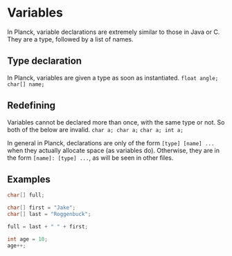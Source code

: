 # Variables

In Planck, variable declarations are extremely similar to those in Java or C. They are a type, followed by a list of names.

## Type declaration
In Planck, variables are given a type as soon as instantiated. 
`float angle;`<br>
`char[] name;`<br>

## Redefining
Variables cannot be declared more than once, with the same type or not. So both of the below are invalid.
`char a; char a;` `char a; int a;`

In general in Planck, declarations are only of the form `[type] [name] ...` when they actually allocate space (as variables do). Otherwise, they are in the form `[name]: [type] ...`, as will be seen in other files.

## Examples
```c
char[] full;

char[] first = "Jake";
char[] last = "Roggenbuck";

full = last + " " + first;

int age = 10;
age++;
```
